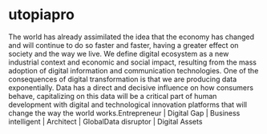 # utopiapro
The world has already assimilated the idea that the economy has changed and will continue to do so faster and faster, having a greater effect on society and the way we live. We define digital ecosystem as a new industrial context and economic and social impact, resulting from the mass adoption of digital information and communication technologies. One of the consequences of digital transformation is that we are producing data exponentially. Data has a direct and decisive influence on how consumers behave, capitalizing on this data will be a critical part of human development with digital and technological innovation platforms that will change the way the world works.Entrepreneur | Digital Gap | Business intelligent | Architect | GlobalData disruptor | Digital Assets 
